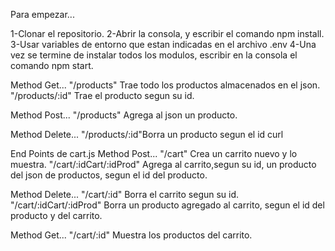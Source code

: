 
Para empezar...

1-Clonar el repositorio.
2-Abrir la consola, y escribir el comando npm install.
3-Usar  variables de entorno que estan indicadas en el archivo .env
4-Una vez se termine de instalar todos los modulos, escribir en la consola el comando npm start.

Method Get...
"/products" Trae todo los productos almacenados en el json.
"/products/:id" Trae el producto segun su id.

Method Post...
"/products" Agrega al json un producto.

Method Delete...
"/products/:id"Borra un producto segun el id curl

End Points de cart.js
Method Post...
"/cart" Crea un carrito nuevo y lo muestra.
"/cart/:idCart/:idProd" Agrega al carrito,segun su id, un producto del json de productos, segun el id del producto.


Method Delete...
"/cart/:id" Borra el carrito segun su id.
"/cart/:idCart/:idProd" Borra un producto agregado al carrito, segun el id del producto y del carrito.

Method Get...
"/cart/:id" Muestra los productos del carrito.
